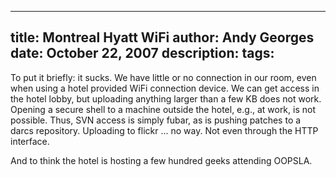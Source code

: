 -----
title:  Montreal Hyatt WiFi
author: Andy Georges
date: October 22, 2007
description: 
tags: 
-----







To put it briefly: it sucks. We have little or no connection in our
room, even when using a hotel provided WiFi connection device. We can
get access in the hotel lobby, but uploading anything larger than a few
KB does not work. Opening a secure shell to a machine outside the hotel,
e.g., at work, is not possible. Thus, SVN access is simply fubar, as is
pushing patches to a darcs repository. Uploading to flickr ... no way.
Not even through the HTTP interface.


And to think the hotel is hosting a few hundred geeks attending OOPSLA.




